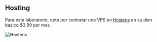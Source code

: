 ## Hosting

Para este laboratorio, opte por contratar una VPS en [Hostens](https://www.hostens.com/?affid=1372) en su plan basico $3.99 por mes.

![Hostens](https://www.hostens.com/banners/affiliate/free_domain/468x60.png)
